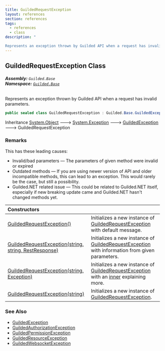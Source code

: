 ```yaml
---
title: GuildedRequestException
layout: references
section: references
tags:
  - references
  - class
description: "

Represents an exception thrown by Guilded API when a request has invalid parameters."
---
```


## GuildedRequestException Class
###### **Assembly:** `Guilded.Base`<br/>**Namespace:** [`Guilded.Base`](Guilded.Base.md 'Guilded.Base')

Represents an exception thrown by Guilded API when a request has invalid parameters.

```csharp
public sealed class GuildedRequestException : Guilded.Base.GuildedException
```

Inheritance [System.Object](https://docs.microsoft.com/en-us/dotnet/api/System.Object 'System.Object') &#129106; [System.Exception](https://docs.microsoft.com/en-us/dotnet/api/System.Exception 'System.Exception') &#129106; [GuildedException](GuildedException.md 'Guilded.Base.GuildedException') &#129106; GuildedRequestException

### Remarks
  
This has these leading causes:  
- Invalid/bad parameters — The parameters of given method were invalid or expired  
- Outdated methods — If you are using newer version of API and older incompatible methods, this can lead to an exception. This would rarely be the case, but still a possibility.  
- Guilded.NET related issue — This could be related to Guilded.NET itself, especially if new breaking update came and Guilded.NET hasn't changed methods yet.

| Constructors | |
| :--- | :--- |
| [GuildedRequestException()](GuildedRequestException.GuildedRequestException().md 'Guilded.Base.GuildedRequestException.GuildedRequestException()') | Initializes a new instance of [GuildedRequestException](GuildedRequestException.md 'Guilded.Base.GuildedRequestException') with default message. |
| [GuildedRequestException(string, string, RestResponse)](GuildedRequestException.GuildedRequestException(string,string,RestResponse).md 'Guilded.Base.GuildedRequestException.GuildedRequestException(string, string, RestSharp.RestResponse)') | Initializes a new instance of [GuildedRequestException](GuildedRequestException.md 'Guilded.Base.GuildedRequestException') with information from given parameters. |
| [GuildedRequestException(string, Exception)](GuildedRequestException.GuildedRequestException(string,Exception).md 'Guilded.Base.GuildedRequestException.GuildedRequestException(string, System.Exception)') | Initializes a new instance of [GuildedRequestException](GuildedRequestException.md 'Guilded.Base.GuildedRequestException') with an [inner](GuildedRequestException.GuildedRequestException(string,Exception).md#Guilded.Base.GuildedRequestException.GuildedRequestException(string,System.Exception).inner 'Guilded.Base.GuildedRequestException.GuildedRequestException(string, System.Exception).inner') explaining more. |
| [GuildedRequestException(string)](GuildedRequestException.GuildedRequestException(string).md 'Guilded.Base.GuildedRequestException.GuildedRequestException(string)') | Initializes a new instance of [GuildedRequestException](GuildedRequestException.md 'Guilded.Base.GuildedRequestException'). |

### See Also
- [GuildedException](GuildedException.md 'Guilded.Base.GuildedException')
- [GuildedAuthorizationException](GuildedAuthorizationException.md 'Guilded.Base.GuildedAuthorizationException')
- [GuildedPermissionException](GuildedPermissionException.md 'Guilded.Base.GuildedPermissionException')
- [GuildedResourceException](GuildedResourceException.md 'Guilded.Base.GuildedResourceException')
- [GuildedWebsocketException](GuildedWebsocketException.md 'Guilded.Base.GuildedWebsocketException')